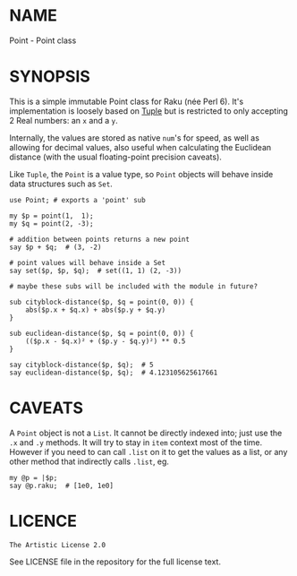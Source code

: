 NAME
====

Point - Point class


SYNOPSIS
========

This is a simple immutable Point class for Raku (née Perl 6). It's implementation is loosely based on [Tuple](https://modules.raku.org/dist/Tuple:cpan:ELIZABETH) but is restricted to only accepting 2 Real numbers: an `x` and a `y`.

Internally, the values are stored as native `num`'s for speed, as well as allowing for decimal values, also useful when calculating the Euclidean distance (with the usual floating-point precision caveats).

Like `Tuple`, the `Point` is a value type, so `Point` objects will behave inside data structures such as `Set`.

```perl6
use Point; # exports a 'point' sub

my $p = point(1,  1);
my $q = point(2, -3);

# addition between points returns a new point
say $p + $q;  # (3, -2)

# point values will behave inside a Set
say set($p, $p, $q);  # set((1, 1) (2, -3))

# maybe these subs will be included with the module in future?

sub cityblock-distance($p, $q = point(0, 0)) {
    abs($p.x + $q.x) + abs($p.y + $q.y)
}

sub euclidean-distance($p, $q = point(0, 0)) {
    (($p.x - $q.x)² + ($p.y - $q.y)²) ** 0.5
}

say cityblock-distance($p, $q);  # 5 
say euclidean-distance($p, $q);  # 4.123105625617661 
```


CAVEATS
=======

A `Point` object is not a `List`. It cannot be directly indexed into; just use the `.x` and `.y` methods. It will try to stay in `item` context most of the time. However if you need to can call `.list` on it to get the values as a list, or any other method that indirectly calls `.list`, eg.

    my @p = |$p;
    say @p.raku;  # [1e0, 1e0]


LICENCE
=======

    The Artistic License 2.0

See LICENSE file in the repository for the full license text.
